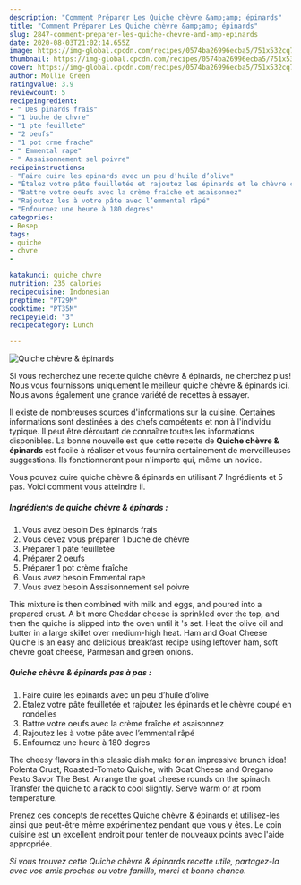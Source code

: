 ```yaml
---
description: "Comment Préparer Les Quiche chèvre &amp;amp; épinards"
title: "Comment Préparer Les Quiche chèvre &amp;amp; épinards"
slug: 2847-comment-preparer-les-quiche-chevre-and-amp-epinards
date: 2020-08-03T21:02:14.655Z
image: https://img-global.cpcdn.com/recipes/0574ba26996ecba5/751x532cq70/quiche-chevre-epinards-photo-principale-de-la-recette.jpg
thumbnail: https://img-global.cpcdn.com/recipes/0574ba26996ecba5/751x532cq70/quiche-chevre-epinards-photo-principale-de-la-recette.jpg
cover: https://img-global.cpcdn.com/recipes/0574ba26996ecba5/751x532cq70/quiche-chevre-epinards-photo-principale-de-la-recette.jpg
author: Mollie Green
ratingvalue: 3.9
reviewcount: 5
recipeingredient:
- " Des pinards frais"
- "1 buche de chvre"
- "1 pte feuillete"
- "2 oeufs"
- "1 pot crme frache"
- " Emmental rape"
- " Assaisonnement sel poivre"
recipeinstructions:
- "Faire cuire les epinards avec un peu d’huile d’olive"
- "Étalez votre pâte feuilletée et rajoutez les épinards et le chèvre coupé en rondelles"
- "Battre votre oeufs avec la crème fraîche et asaisonnez"
- "Rajoutez les à votre pâte avec l’emmental râpé"
- "Enfournez une heure à 180 degres"
categories:
- Resep
tags:
- quiche
- chvre
- 

katakunci: quiche chvre  
nutrition: 235 calories
recipecuisine: Indonesian
preptime: "PT29M"
cooktime: "PT35M"
recipeyield: "3"
recipecategory: Lunch

---
```



![Quiche chèvre &amp; épinards](https://img-global.cpcdn.com/recipes/0574ba26996ecba5/751x532cq70/quiche-chevre-epinards-photo-principale-de-la-recette.jpg)

Si vous recherchez une recette quiche chèvre &amp; épinards, ne cherchez plus! Nous vous fournissons uniquement le meilleur quiche chèvre &amp; épinards ici. Nous avons également une grande variété de recettes à essayer.

Il existe de nombreuses sources d'informations sur la cuisine. Certaines informations sont destinées à des chefs compétents et non à l'individu typique. Il peut être déroutant de connaître toutes les informations disponibles. La bonne nouvelle est que cette recette de <strong> Quiche chèvre &amp; épinards </strong> est facile à réaliser et vous fournira certainement de merveilleuses suggestions. Ils fonctionneront pour n'importe qui, même un novice.

<!--inarticleads1-->

Vous pouvez cuire quiche chèvre &amp; épinards en utilisant 7 Ingrédients et 5 pas. Voici comment vous atteindre il.

##### Ingrédients de quiche chèvre &amp; épinards :

1. Vous avez besoin  Des épinards frais
1. Vous devez vous préparer 1 buche de chèvre
1. Préparer 1 pâte feuilletée
1. Préparer 2 oeufs
1. Préparer 1 pot crème fraîche
1. Vous avez besoin  Emmental rape
1. Vous avez besoin  Assaisonnement sel poivre


This mixture is then combined with milk and eggs, and poured into a prepared crust. A bit more Cheddar cheese is sprinkled over the top, and then the quiche is slipped into the oven until it &#39;s set. Heat the olive oil and butter in a large skillet over medium-high heat. Ham and Goat Cheese Quiche is an easy and delicious breakfast recipe using leftover ham, soft chèvre goat cheese, Parmesan and green onions. 

<!--inarticleads2-->

##### Quiche chèvre &amp; épinards pas à pas :

1. Faire cuire les epinards avec un peu d’huile d’olive
1. Étalez votre pâte feuilletée et rajoutez les épinards et le chèvre coupé en rondelles
1. Battre votre oeufs avec la crème fraîche et asaisonnez
1. Rajoutez les à votre pâte avec l’emmental râpé
1. Enfournez une heure à 180 degres


The cheesy flavors in this classic dish make for an impressive brunch idea! Polenta Crust, Roasted-Tomato Quiche, with Goat Cheese and Oregano Pesto Savor The Best. Arrange the goat cheese rounds on the spinach. Transfer the quiche to a rack to cool slightly. Serve warm or at room temperature. 

<!--inarticleads1-->

<p>
Prenez ces concepts de recettes Quiche chèvre &amp; épinards et utilisez-les ainsi que peut-être même expérimentez pendant que vous y êtes. Le coin cuisine est un excellent endroit pour tenter de nouveaux points avec l'aide appropriée.
</p>

<p>
<i>Si vous trouvez cette Quiche chèvre &amp; épinards recette utile, partagez-la avec vos amis proches ou votre famille, merci et bonne chance.</i>
</p>
